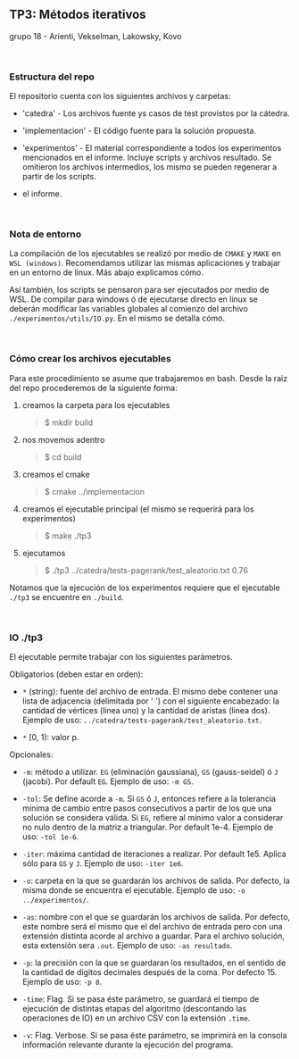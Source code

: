 ## TP3: Métodos iterativos

grupo 18 - Arienti, Vekselman, Lakowsky, Kovo


<br>

### Estructura del repo

El repositorio cuenta con los siguientes archivos y carpetas:

- 'catedra' -  Los archivos fuente ys casos de test provistos por la cátedra.

- 'implementacion' - El código fuente para la solución propuesta.

- 'experimentos' - El material correspondiente a todos los experimentos mencionados en el informe. Incluye scripts y archivos resultado. Se omitieron los archivos intermedios, los mismo se pueden regenerar a partir de los scripts.

- el informe.


<br>

### Nota de entorno

La compilación de los ejecutables se realizó por medio de `CMAKE` y `MAKE` en `WSL (windows)`. Recomendamos utilizar las mismas aplicaciones y trabajar en un entorno de linux. Más abajo explicamos cómo. 

Así también, los scripts se pensaron para ser ejecutados por medio de WSL. De compilar para windows ó de ejecutarse directo en linux se deberán modificar las variables globales al comienzo del archivo `./experimentos/utils/IO.py`. En el mismo se detalla cómo. 



<br>

### Cómo crear los archivos ejecutables

Para este procedimiento se asume que trabajaremos en bash. Desde la raiz del repo procederemos de la siguiente forma:

1. creamos la carpeta para los ejecutables
    > $ mkdir build
    
2. nos movemos adentro
    > $ cd build

3. creamos el cmake
    > $ cmake ../implementacion

4. creamos el ejecutable principal (el mismo se requerirá para los experimentos)
    > $ make ./tp3 

5. ejecutamos

    > $ ./tp3 ../catedra/tests-pagerank/test_aleatorio.txt 0.76

Notamos que la ejecución de los experimentos requiere que el ejecutable `./tp3` se encuentre en `./build`.


<br>

### IO ./tp3

El ejecutable permite trabajar con los siguientes parámetros.


Obligatorios (deben estar en orden):

- `*` (string): fuente del archivo de entrada. El mismo debe contener una lista de adjacencia (delimitada por ' ') con el siguiente encabezado: la cantidad de vértices (línea uno) y la cantidad de aristas (línea dos). Ejemplo de uso: `../catedra/tests-pagerank/test_aleatorio.txt`.

- `*` [0, 1): valor p.


Opcionales:

- `-m`: método a utilizar. `EG` (eliminación gaussiana), `GS` (gauss-seidel) ó  `J` (jacobi). Por default `EG`. Ejemplo de uso: `-m GS`. 

- `-tol`: Se define acorde a `-m`. Si `GS` ó `J`, entonces refiere a la tolerancia mínima de cambio entre pasos consecutivos a partir de los que una solución se considera válida. Si `EG`, refiere al mínimo valor a considerar no nulo dentro de la matriz a triangular. Por default 1e-4. Ejemplo de uso: `-tol 1e-6`.

- `-iter`: máxima cantidad de iteraciones a realizar. Por default 1e5. Aplica sólo para `GS` y `J`. Ejemplo de uso: `-iter 1e6`.

- `-o`: carpeta en la que se guardarán los archivos de salida. Por defecto, la misma donde se encuentra el ejecutable. Ejemplo de uso: `-o ../experimentos/`.

- `-as`: nombre con el que se guardarán los archivos de salida. Por defecto, este nombre será el mismo que el del archivo de entrada pero con una extensión distinta acorde al archivo a guardar. Para el archivo solución, esta extensión sera `.out`. Ejemplo de uso: `-as resultado`. 

- `-p`: la precisión con la que se guardaran los resultados, en el sentido de la cantidad de dígitos decimales después de la coma. Por defecto 15. Ejemplo de uso: `-p 8`.

- `-time`: Flag. Si se pasa éste parámetro, se guardará el tiempo de ejecución de distintas etapas del algoritmo (descontando las operaciones de IO) en un archivo CSV con la extensión `.time`.

- `-v`: Flag. Verbose. Si se pasa éste parámetro, se imprimirá en la consola información relevante durante la ejecución del programa.
